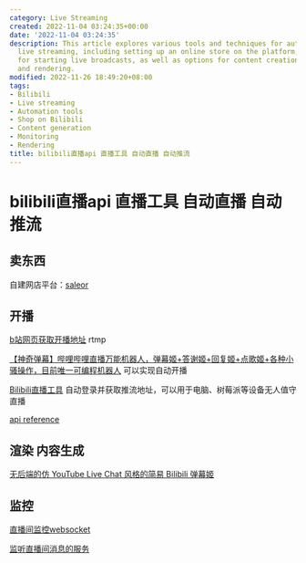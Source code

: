 ```yaml
---
category: Live Streaming
created: 2022-11-04 03:24:35+00:00
date: '2022-11-04 03:24:35'
description: This article explores various tools and techniques for automating Bilibili
  live streaming, including setting up an online store on the platform, strategies
  for starting live broadcasts, as well as options for content creation, monitoring,
  and rendering.
modified: 2022-11-26 18:49:20+08:00
tags:
- Bilibili
- Live streaming
- Automation tools
- Shop on Bilibili
- Content generation
- Monitoring
- Rendering
title: bilibili直播api 直播工具 自动直播 自动推流
---
```


# bilibili直播api 直播工具 自动直播 自动推流

## 卖东西

自建网店平台：[saleor](https://github.com/saleor/saleor)

## 开播

[b站网页获取开播地址](https://link.bilibili.com/p/center/index#/my-room/start-live) rtmp

[【神奇弹幕】哔哩哔哩直播万能机器人，弹幕姬+答谢姬+回复姬+点歌姬+各种小骚操作，目前唯一可编程机器人](https://github.com/iwxyi/Bilibili-MagicalDanmaku) 可以实现自动开播

[Bilibili直播工具](https://github.com/withsalt/BilibiliLiveTools) 自动登录并获取推流地址，可以用于电脑、树莓派等设备无人值守直播

[api reference](https://github.com/SocialSisterYi/bilibili-API-collect/blob/340646baf443db8f409d40495ce8fa363c52cbe5/live/manage.md)

## 渲染 内容生成

[无后端的仿 YouTube Live Chat 风格的简易 Bilibili 弹幕姬](https://github.com/Tsuk1ko/bilibili-live-chat)

## 监控

[直播间监控websocket](https://github.com/simon300000/bilibili-live-ws)

[监听直播间消息的服务](https://github.com/pandaGao/bilibili-live)
